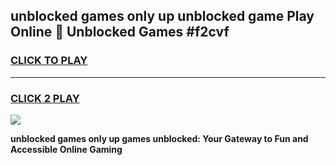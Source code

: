 
## unblocked games only up unblocked game Play Online 👋 Unblocked Games #f2cvf
<h3>
<a href="https://premium.freeplayer.one?title=unblocked_games_only_up&ref=21F">CLICK TO PLAY</a></h3>
<hr>

<h3>
<a href="https://premium.freeplayer.one?title=unblocked_games_only_up&ref=21F">CLICK 2 PLAY</a>
  
</h3>

<a href="https://premium.freeplayer.one?title=unblocked_games_only_up&ref=21F/"><img src="https://clearcache.store/games.png"></a>


**unblocked games only up games unblocked: Your Gateway to Fun and Accessible Online Gaming**
